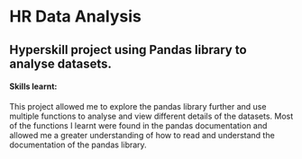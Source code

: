 # HR Data Analysis

## Hyperskill project using Pandas library to analyse datasets.

#### Skills learnt:

This project allowed me to explore the pandas library further and use multiple functions to analyse and view different details of the datasets. Most of the functions
I learnt were found in the pandas documentation and allowed me a greater understanding of how to read and understand the documentation of the pandas library.

